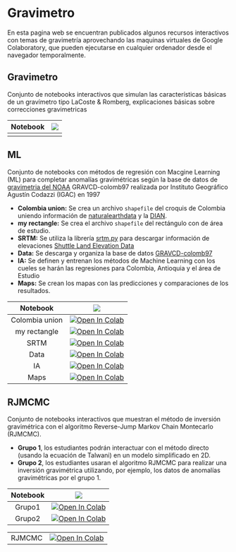 # Gravimetro

En esta pagina web se encuentran publicados algunos recursos interactivos con temas de gravimetría aprovechando las maquinas virtuales de Google Colaboratory, que pueden ejecutarse en cualquier ordenador desde el navegador temporalmente.

<!-- 
You can use the [editor on GitHub](https://github.com/edwardptera/Gravimetro/edit/main/README.md) to maintain and preview the content for your website in Markdown files.

Whenever you commit to this repository, GitHub Pages will run [Jekyll](https://jekyllrb.com/) to rebuild the pages in your site, from the content in your Markdown files.
-->

## Gravimetro

Conjunto de notebooks interactivos que simulan las características básicas de un gravímetro tipo LaCoste & Romberg, explicaciones básicas sobre correcciones gravimetricas

|Notebook|<img src="https://www.tensorflow.org/images/colab_logo_32px.png" />|
|:-:|:-:|
|||

## ML

Conjunto de notebooks con métodos de regresión con Macgine Learning (ML) para completar anomalías gravimétricas según la base de datos de [gravimetria del NOAA](https://www.ngdc.noaa.gov/mgg/gravity/) GRAVCD-colomb97 realizada por Instituto Geográfico Agustín Codazzi (IGAC) en 1997

* **Colombia union:** Se crea un archivo `shapefile` del croquis de Colombia uniendo información de [naturalearthdata](https://www.naturalearthdata.com/) y la [DIAN](https://geoportal.dane.gov.co/).
* **my rectangle:** Se crea el archivo `shapefile` del rectángulo con de área de estudio.
* **SRTM:** Se utiliza la librería [srtm.py](https://github.com/tkrajina/srtm.py) para descargar información de elevaciones [Shuttle Land Elevation Data]( https://www2.jpl.nasa.gov/srtm/)
* **Data:**  Se descarga y organiza la base de datos [GRAVCD-colomb97](https://www.ngdc.noaa.gov/mgg/gravity/1999/data/regional/colomb97/)
* **IA:** Se definen y entrenan los métodos de Machine Learning con los cueles se harán las regresiones para Colombia, Antioquia y el área de Estudio
* **Maps:** Se crean los mapas con las predicciones y comparaciones de los resultados.


|Notebook|<img src="https://www.tensorflow.org/images/colab_logo_32px.png" />|
|:-:|:-:|
|Colombia union|[![Open In Colab](https://colab.research.google.com/assets/colab-badge.svg)](https://colab.research.google.com/github/edwardptera/Gravimetro/blob/main/ML/Colombia_union.ipynb)|
|my rectangle|[![Open In Colab](https://colab.research.google.com/assets/colab-badge.svg)](https://colab.research.google.com/github/edwardptera/Gravimetro/blob/main/ML/my_rectangle.ipynb)|
|SRTM|[![Open In Colab](https://colab.research.google.com/assets/colab-badge.svg)](https://colab.research.google.com/github/edwardptera/Gravimetro/blob/main/ML/SRTM.ipynb)|
|Data|[![Open In Colab](https://colab.research.google.com/assets/colab-badge.svg)](https://colab.research.google.com/github/edwardptera/Gravimetro/blob/main/ML/Data.ipynb)|
|IA|[![Open In Colab](https://colab.research.google.com/assets/colab-badge.svg)](https://colab.research.google.com/github/edwardptera/Gravimetro/blob/main/ML/IA.ipynb)|
|Maps|[![Open In Colab](https://colab.research.google.com/assets/colab-badge.svg)](https://colab.research.google.com/github/edwardptera/Gravimetro/blob/main/ML/Maps.ipynb)|

## RJMCMC

Conjunto de notebooks interactivos que muestran el método de inversión gravimétrica con el algoritmo Reverse-Jump Markov Chain Montecarlo (RJMCMC).

* **Grupo 1**, los estudiantes podrán interactuar con el método directo (usando la ecuación de Talwani) en un modelo simplificado en 2D.
* **Grupo 2**, los estudiantes usaran el algoritmo RJMCMC para realizar una inversión gravimétrica utilizando, por ejemplo, los datos de anomalías gravimétricas por el grupo 1.


|Notebook|<img src="https://www.tensorflow.org/images/colab_logo_32px.png" />|
|:-:|:-:|
|Grupo1|[![Open In Colab](https://colab.research.google.com/assets/colab-badge.svg)](https://colab.research.google.com/github/edwardptera/Gravimetro/blob/main/RJMCMC/RJMCMC_Grupo1.ipynb)|
|Grupo2|[![Open In Colab](https://colab.research.google.com/assets/colab-badge.svg)](https://colab.research.google.com/github/edwardptera/Gravimetro/blob/main/RJMCMC/RJMCMC_Grupo2.ipynb)|

| | |
|:-:|:-:|
|RJMCMC|[![Open In Colab](https://colab.research.google.com/assets/colab-badge.svg)](https://colab.research.google.com/github/edwardptera/Gravimetro/blob/main/RJMCMC/RJMCMC.ipynb)|